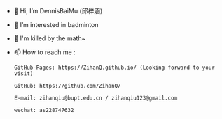 - 👋 Hi, I’m DennisBaiMu (邱梓涵)
- 👀 I’m interested in badminton
- 💞️ I'm killed by the math~
- 📫 How to reach me :

      GitHub-Pages: https://ZihanQ.github.io/ (Looking forward to your visit)

      GitHub: https://github.com/ZihanQ/

      E-mail: zihanqiu@bupt.edu.cn / zihanqiu123@gmail.com

      wechat: as228747632

<!---
ZihanQ/ZihanQ is a ✨ special ✨ repository because its `README.md` (this file) appears on your GitHub profile.
You can click the Preview link to take a look at your changes.
--->
